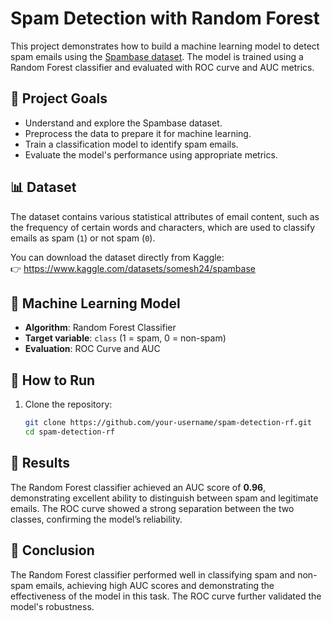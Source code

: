 # Spam Detection with Random Forest

This project demonstrates how to build a machine learning model to detect spam emails using the [Spambase dataset](https://www.kaggle.com/datasets/somesh24/spambase). The model is trained using a Random Forest classifier and evaluated with ROC curve and AUC metrics.

## 📌 Project Goals

- Understand and explore the Spambase dataset.
- Preprocess the data to prepare it for machine learning.
- Train a classification model to identify spam emails.
- Evaluate the model's performance using appropriate metrics.

## 📊 Dataset

The dataset contains various statistical attributes of email content, such as the frequency of certain words and characters, which are used to classify emails as spam (`1`) or not spam (`0`).

You can download the dataset directly from Kaggle:  
👉 https://www.kaggle.com/datasets/somesh24/spambase

## 🧠 Machine Learning Model

- **Algorithm**: Random Forest Classifier  
- **Target variable**: `class` (1 = spam, 0 = non-spam)  
- **Evaluation**: ROC Curve and AUC

## 🚀 How to Run

1. Clone the repository:
   ```bash
   git clone https://github.com/your-username/spam-detection-rf.git
   cd spam-detection-rf

## 🧪 Results

The Random Forest classifier achieved an AUC score of **0.96**, demonstrating excellent ability to distinguish between spam and legitimate emails. The ROC curve showed a strong separation between the two classes, confirming the model’s reliability.

## 📝 Conclusion

The Random Forest classifier performed well in classifying spam and non-spam emails, achieving high AUC scores and demonstrating the effectiveness of the model in this task. The ROC curve further validated the model's robustness.


